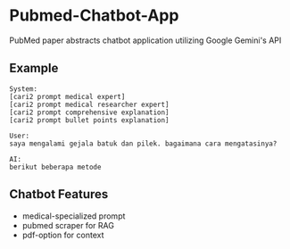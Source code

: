 # Pubmed-Chatbot-App

PubMed paper abstracts chatbot application utilizing Google Gemini's API

## Example

```text
System:
[cari2 prompt medical expert]
[cari2 prompt medical researcher expert]
[cari2 prompt comprehensive explanation]
[cari2 prompt bullet points explanation]

User:
saya mengalami gejala batuk dan pilek. bagaimana cara mengatasinya?

AI:
berikut beberapa metode
```

## Chatbot Features

- medical-specialized prompt
- pubmed scraper for RAG
- pdf-option for context
